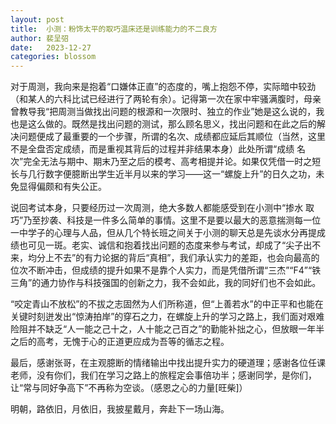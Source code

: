 ```yaml
---
layout: post
title:  小测：粉饰太平的取巧温床还是训练能力的不二良方
author: 裴呈弨
date:   2023-12-27
categories: blossom
---
```


对于周测，我向来是抱着“口嫌体正直”的态度的，嘴上抱怨不停，实际暗中较劲（和某人的六科比试已经进行了两轮有余）。记得第一次在家中牢骚满腹时，母亲曾教导我“把周测当做找出问题的根源和一次限时、独立的作业”她是这么说的，我也是这么做的。
​
既然是找出问题的测试，那么顾名思义，找出问题和在此之后的解决问题便成了最重要的一个步骤，所谓的名次、成绩都应延后其顺位（当然，这里不是全盘否定成绩，而是重视其背后的过程并非结果本身）此处所谓“成绩 名次”完全无法与期中、期末乃至之后的模考、高考相提并论。如果仅凭借一时之短长与几行数字便臆断出学生近半月以来的学习——这一“螺旋上升”的日久之功，未免显得偏颇和有失公正。

说回考试本身，只要经历过一次周测，绝大多数人都能感受到在小测中“掺水 取巧”乃至抄袭、科技是一件多么简单的事情。这里不是要以最大的恶意揣测每一位一中学子的心理与人品，但从几个特长班之间关于小测的聊天总是先谈水分再提成绩也可见一斑。老实、诚信和抱着找出问题的态度来参与考试，却成了“尖子出不来，均分上不去”的有力论据的背后“真相”，我们承认实力的差距，也会向最高的位次不断冲击，但成绩的提升如果不是靠个人实力，而是凭借所谓“三杰”“F4”“铁三角”的通力协作与科技强国的创新之力，我不会如此，我的同好们也不会如此。

“咬定青山不放松”的不拔之志固然为人们所称道，但“上善若水”的中正平和也能在关键时刻迸发出“惊涛拍岸”的穿石之力，在螺旋上升的学习之路上，我们面对艰难险阻并不缺乏“人一能之己十之，人十能之己百之”的勤能补拙之心，但放眼一年半之后的高考，无愧于心的正道更应成为吾等的循志之程。

最后，感谢张哥，在主观臆断的情绪输出中找出提升实力的硬道理；感谢各位任课老师，没有你们，我们在学习之路上的旅程定会事倍功半；感谢同学，是你们，让“常与同好争高下”不再称为空谈。（感恩之心的力量[旺柴]）

明朝，路依旧，月依旧，我披星戴月，奔赴下一场山海。